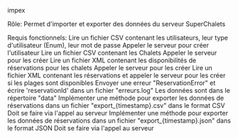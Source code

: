 impex

Rôle:
Permet d'importer et exporter des données du serveur SuperChalets

Requis fonctionnels:
Lire un fichier CSV contenant les utilisateurs, leur type d'utilisateur (Enum), leur mot de passe
Appeler le serveur pour créer l'utilisateur
Lire un fichier CSV contenant les Chalets
Appeler le serveur pour les créer
Lire un fichier XML contenant les disponibilités de réservations pour les chalets
Appeler le serveur pour les créer
Lire un fichier XML contenant les réservations et appeler le serveur pour les créer si les plages sont disponibles
Envoyer une erreur "ReservationError" et écrire 'reservationId' dans un fichier "erreurs.log"
Les données sont dans le répertoire "data"
Implémenter une méthode pour exporter les données de réservations dans un fichier "export_{timestamp}.csv" dans le format CSV
Doit se faire via l'appel au serveur
Implémenter une méthode pour exporter les données de réservations dans un fichier "export_{timestamp}.json" dans le format JSON
Doit se faire via l'appel au serveur